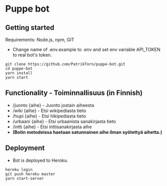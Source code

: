 # Puppe bot

## Getting started

Requirements: Node.js, npm, GIT

- Change name of .env.example to .env and set env variable API_TOKEN to real bot's token.

```
git clone https://github.com/PatrikTorn/puppe-bot.git
cd puppe-bot
yarn install
yarn start
```

## Functionality - Toiminnallisuus (in Finnish)

- /juonto {aihe} - Juonto jostain aiheesta
- /wiki {aihe} - Etsi wikipediasta tieto
- /hupi {aihe} - Etsi hikipediasta tieto
- /urbaani {aihe} - Etsi urbaanista sanakirjasta tieto
- /intti {aihe} - Etsi inttisanakirjasta aihe
- **(Botin metodeissa haetaan satunnainen aihe ilman syötettyä aihetta.)**

## Deployment

- Bot is deployed to Heroku.

```
heroku login
git push heroku master
yarn start-server
```
